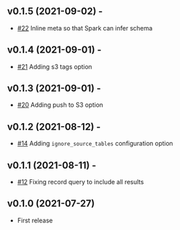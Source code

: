 ## v0.1.5 (2021-09-02) -
* [#22](https://github.com/perryqh/db_blaster/pull/22/files) Inline meta so that Spark can infer schema

## v0.1.4 (2021-09-01) -
* [#21](https://github.com/perryqh/db_blaster/pull/21/files) Adding s3 tags option

## v0.1.3 (2021-09-01) -
* [#20](https://github.com/perryqh/db_blaster/pull/20/files) Adding push to S3 option

## v0.1.2 (2021-08-12) -
* [#14](https://github.com/perryqh/db_blaster/pull/14/files) Adding `ignore_source_tables` configuration option

## v0.1.1 (2021-08-11) - 
* [#12](https://github.com/perryqh/db_blaster/pull/12/files) Fixing record query to include all results

## v0.1.0 (2021-07-27)
* First release
